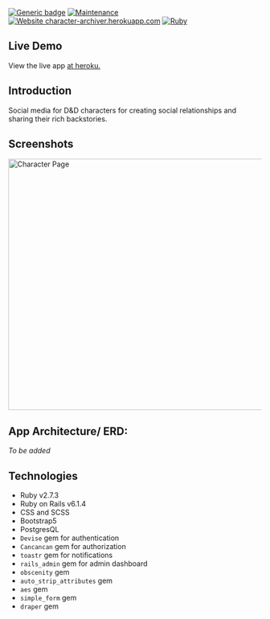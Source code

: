 [![Generic badge](https://img.shields.io/badge/Status-In%20Early%20Development-red.svg)](https://shields.io/)
[![Maintenance](https://img.shields.io/badge/Maintained%3F-yes-green.svg)](https://github.com/theIanMilan/character-archiver/graphs/commit-activity)
[![Website character-archiver.herokuapp.com](https://img.shields.io/website-up-down-green-red/http/shields.io.svg)](https://character-archiver.herokuapp.com/)
[![Ruby](https://badgen.net/badge/icon/ruby?icon=ruby&label)](https://https://ruby-lang.org/)

## Live Demo
View the live app [at heroku.](https://character-archiver.herokuapp.com/)

## Introduction

Social media for D&D characters for creating social relationships and sharing their rich backstories.

## Screenshots

<p float = 'left'>
    <img src="https://user-images.githubusercontent.com/66746718/135760792-61d6d035-63c1-4755-adc1-098736d57fea.png" alt="Character Page" width="1000" height="500">
</p>

## App Architecture/ ERD:
_To be added_

## Technologies

* Ruby v2.7.3
* Ruby on Rails v6.1.4
* CSS and SCSS
* Bootstrap5
* PostgresQL
* `Devise` gem for authentication
* `Cancancan` gem for authorization
* `toastr` gem for notifications
* `rails_admin` gem for admin dashboard
* `obscenity` gem
* `auto_strip_attributes` gem
* `aes` gem
* `simple_form` gem
* `draper` gem
